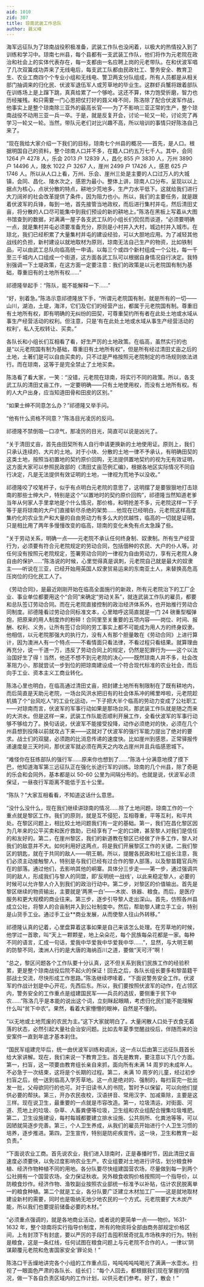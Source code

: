 ```yaml
---
aid: 1010
zid: 307
title: 琼南武装工作总队
author: 聂义峰
---
```


海军远征队为了琼南战役积极准备，武装工作队也没闲着，以极大的热情投入到了训练和学习中。琼南七州县，每个县都有一支武装工作队，他们将作为元老院在政治和社会上的实体代表存在，每一支都由一名应聘上岗的元老带队。在和伏波军唱了几次双簧成功弄来了无线电后，每支武工队都由民政社工、警务安全、教育卫生、农业工商四个个专业小组和无线电、警卫两支分队组成，所有人员都是从相关部门抽调来的归化民、伏波军退伍军人或芳草地的毕业生。这群虾兵蟹将跟着部队在训练场上是上蹿下跳，真真给累了一个够呛。这还不算，体力饱受折磨，智力也历经摧残。和只需要一门心思把仗打好的聂义峰不同，陈洛除了配合伏波军作战，他事实上是整个琼南除三亚外的最高长官——为了不影响三亚正常的生产，整个琼南战役不动用三亚一兵一卒。于是，就是反复开会，讨论一轮又一轮，讨论完了再学习一轮又一轮。当然，带队元老们对比兴趣不高，所以培训的事情只好陈洛自己来了。

“现在我给大家介绍一下我们的目标，琼南七个州县的概况——首先，是人口。根据明国自己的资料，整个琼南人口并不多，在籍人口约五万七千人。其中，会同 1264 户 4278 人，乐会 2013 户 12839 人，昌化 855 户 3830 人，万州 3890 户 14496 人，陵水 1022 户 3267 人，崖州 2499 户 17426 人，感恩 625 户 1746 人。所以从人口上看，万州、乐会、崖州三处是主要的人口过万人的大城镇，会同、昌化、陵水次之，感恩为最小。整体上讲，琼南人口分布，呈现以以上据点为核心，点状分散的特点，耕地少荒地多，生产力水平低下。这就给我们进行大刀阔斧的社会改革提供了条件，因为阻力也小。所以，我们的主要任务，就是跟着伏波军的兵锋，每到一地，首先接管当地政权，而后进行集村并屯，然后清田丈亩，将分散的人口尽可能集中到我们预设的新的耕地上。”陈洛在黑板上写着从大图书馆查到的数据，对满满一屋子各支武工队的小组长们侃侃而谈道，“必须要明确一点，就是集村并屯必须要准备充分，原则是小村并入大村，城边村并入城市。在琼北，我们已经积累了大量集村并屯的建设经验，可以大胆地应用。为了减轻其他战线的负担，新村建设以就地取材为原则，琼南无法自己生产的物资，比如铁制品，可以由武工总队向临高统一申请。以每三个或四个新村组成一个公社，每一千至三千城内人口组成一个街道，这方面各武工队可以根据自身情况自行决定。我特别强调一下土堤政策，在这方面一定要注意：我们的政策是以元老院国有制为基础，尊重旧有的土地所有权……”

祁德隆举起手：“陈队，能不能解释一下……”

“好，别着急。”陈洛示意祁德隆放下手，“所谓元老院国有制，就是所有的一切——山川，湖泊，土堤，海洋，它们及它们的经营产出，都属于元老院国有制。尊重旧有土地所有权，即有明确的无纠纷的田契，可尊重契约所有者在此处土地或水域从事生产经营活动的权利。但注意，只是‘有在此处土地或水域从事生产经营活动的权利’，私人无权转让、买卖。”

各队长和小组长们互相看了看，好生严厉的土地政策。在临高，虽然实行的也是“以元老院国有制为基础，尊重旧有土地所有权”，但是所有经过清田丈亩之后的土地，土著们是可以自由买卖的，只不过是严格按照元老院制定的市场规则依法进行。而在琼南，这等于是完全禁止了土地买卖。

陈洛看了看大家，一笑：“没错，元老院在琼南，将实行不同的政策。所以，各支武工队的清田丈亩工作，一定要明确——只有土地使用权，而没有土地所有权。有的人大户出身，应当知道田骨和田皮的区别。”

“如果士绅不同意怎么办？”祁德隆又举手问。

“他有什么资格不同意？”陈洛目光凌厉的反问。

祁德隆不禁倒吸一口凉气，那凌厉的目光，简直可以说是凶光了。

“关于清田丈亩，首先由田契所有人自行申请更换新的土地使用证。原则上，我们只承认连续的、大片的土地。对于小块、分散的土地一律不予承认，有明确田契的这类土地，按照当初置地的契约原价回购，无法提供置地契约的视为无有效证明，这方面大家可以参照民政部的《清田丈亩范例汇编》，根据各地区实际情况不同自行决定，凡是无法提供有效证明的土地，一律视为荒地予以没收。”

祁德隆咬了咬笔杆子，似乎有点明白元老院的意思了，这明摆了是要狠狠地打击琼南的那些士绅大户，特别是这个“以置地时的契约原价回购”，祁德隆当然知道老爹当年从何家人手里拿地是个什么情况，那价格，和明抢差不多，元老院这样一下子等于是将琼南的大户们直接斩尽杀绝的架势……他现在已经明白，元老院这样高度集约化的农业生产和大量的自由劳动力有多么大的优越性，临高的一切就是证明，只是相比用了两年多慢慢改变的临高，琼南的变化未免有点太急躁了些。

“关于劳动关系，明确一点——元老院不承认任何终身制、奴隶制。所有生产经营行为，必须要有符合元老院规定的劳动合同，包括佃种的农民、大户的仆人等。对任何没有按照元老院规定，签署劳动合同的一律视为自由劳动力，享有元老院人身自由的保护……”陈洛说的时候，心里觉得真是讽刺，元老院自己就是最大的奴隶主——听说在三亚，已经开始用英国人奴隶贸易运来的东南亚土人，来替换高危高压岗位的归化民工人了。

《劳动合同》，是最近刚刚开始在临高全面施行的新政，所有元老院治下的工厂企业、事业单位都要用这个“合同”来确定“劳动关系”，就连武装工作队的雇员，都要和总队签订劳动合同。而在元老院直接控制的政治经济体系外，也开始推行劳动合同制度。祁德隆看过劳动合同标准文本，心里暗呼这简直就是一门 24 磅重型榴弹炮，把原来的用人制度炸的粉碎！合同里至关重要的五项内容——岗位、时间、报酬、权利、义务，让所有签订合同的劳工事实上都不可能成为用人方的终身奴隶。他相信，以元老院那强大的执行力，没有人有那个胆量敢在《劳动合同》上进行算计，因为澳洲人有一个特点——不看情面只看法律，不看过程只看结果。就算理由再充分，说一千道一万，违反了劳动合同上的规定，仍然是犯罪行为——这个以法治国好生了得！当然，他还不想不到元老院的决心——既然琼南人并不多，社会改革阻力小，那就尝试一步到位的把琼南建设成一个符合现代标准的农业社会，而后向手工业、资本主义工商业转化。

陈洛心里也明白，在临高通过清田丈亩，把封建土地所有制限制在了既有耕地内，而后简直是天助元老院，一场台风洪水把旧有的社会体系冲的稀里哗啦，元老院趁机搞了个“台风吃人”的工业化运动，一下子把大半个临高的劳动力变成了公社职工——对琼南而言，伏波军的军事行动如果是那场台风，那武装工作队就是随之而来的大洪水。但是这样一来，武装工作队能否顺利开展工作，全看伏波军的军事行动够不够给力了。换句话说，伏波军不能接受投降，动作必须绝对的快，必须在几个州县想到投降以前就攻占下来——这就对了伏波军的强行军能力提出了绝对的要求。战士们的双腿，必须跑的比消息传递的速度快。比如崖州到感恩，正常驿报传递速度是三天时间，那伏波军就必须在两天之内攻占崖州并且兵临感恩城下。

“难怪你在狂练部队的强行军……原来你也想到了……”陈洛十分满意地摸了摸下巴，他知道海军第三远征队正在强化长途行军的训练。琼南的几个州县，除了奇葩的乐会和会同外，基本都是以 50-60 公里为间隔分布的。也就是说，伏波军必须保证，一昼夜行军距离不能低于五十公里。

“陈队？”大家互相看看，不知道这话什么意思。

“没什么没什么，现在我们继续讲琼南的情况……除了土地问题，琼南工作的一个重点就是黎区工作。我们的原则，就是互不侵犯，互相尊重，平等互利，和平共处。在黎区问题上，相比较土地问题我们有一定的基础。第一，我们在昌化黎区因为几年来的公平买卖和医疗救助，已经享有了一定的口碑，甚至黎人对我们是信任的和友好的。第二，在崖州黎区，我们的新道教在黎区已经做了许多工作，黎人对我们的敌意并不大。如何利用好这两点，将是我们开展黎区工作的关键。二我们黎区的钥匙，就在于共同的敌人——明王朝。所以，提醒各民政和社工组长注意，我们必须主动接触黎人，特别是与我们已经有过合作的黎人部落，以及黎苗籍官兵所在的部落。通过他们，去影响其他的峒寨。具体分三步走——第一步，通过强调共同的敌人，形成我们与黎人的同盟，即‘反明统一战线’，以此来稳定黎人，必要的时候可以允许黎人介入到我们的政治行动中。第二步，对黎区的价值输出。首先是黎区继续的物资输出，主要就是‘两黑一白’——木炭、铁器、粮食。而后，是医疗服务和更大规模的商业往来。第三步，逐步引导黎人走出深山。首先，仿照各州县成立公社，将黎人的合亩制并入到公社制度中。然后，帮助黎人建立手工业，特别是山货手工业。通过手工业\*\*商业发展，从而使黎人往山外转移。”

祁德隆认真的记着，心里盘算着这事如果是自己来该怎么处理。在芳草地的时候，他学过一首歌，叫“天上一颗颗星，地上朵朵花，每个民族每朵花都是一家。每种不同的语言，汇成一句话，爱我中华爱我中华爱我中华……”，显然，与大明王朝的防黎不同，澳洲人行的是大唐的海纳百川之道，要做“天可汗”啊！

“总之，黎区问题各个工作队要十分认真，这不但关系到我们民族工作的经验积累，更是整个琼南战役后院不起火的保证！回去之后，各队长组长要多和黎苗籍干部战士交流，尽快形成工作思路。”陈洛继续啰嗦着，“下面说警务安全工作。伏波军的作战计划是中心开花，先西后东。所以，我们要按照伏波军的动作，在占领区内，警务安全的工作重点是组建国民军——兵员的选拔，要侧重于贫下中农……”陈洛几乎是本能的说出这个词，立刻眯起眼睛，考虑归化民们能不能理解什么叫“贫下中农”。果然，看着大家懵懵的眼神，自然是不懂的。

“以无地或土地荒废的农民为主。”这下大家就明白了。大量闲散人口处于衣食无着落的状态，必然引起大量社会治安问题。比如去年夏季觉醒战役后，伴随而来的治安案件一直到年底才基本刹住。

“国民军组建完毕后，统一由伏波军训练和调派，这一点以后由第三远征队聂首长给大家讲解。现在，我们来说一下教育卫生。首先是教育，要注意以下几个方面。第一，扫盲，这一项要由教育组长亲自来抓，面向所有未满 14 周岁的未成年人。不必急于一次结束，这将是个长期的过程。第二，未满 10 周岁的儿童，经过初步扫盲之后，统一送到临高入学芳草地。这一点是绝对的、强制的，每扫盲完一批出发一批，父母欲同行的也可。对于旧读书人的书院，暂时予以保留，可以向他们提供必要的帮扶。第三，开办农民夜校，汉语拼音、常用汉字、加减乘除，主要是这三样。现在说卫生，最重要的一点就是市容改造。第一，垃圾清运，对街面、河道、荒地上的垃圾、杂草、人畜粪便等垃圾，卫生组和农业组配合搜集垃圾堆肥。第二，卫生设施建设，每村每城都要建立排水设施、公共厕所、化粪池等等，可以因陋就简逐步完善。第三，个人卫生养成，从我们的雇员开始进行个人卫生习惯的培养，逐步推进。第四，卫生宣传，特别是防疟疾宣传。这一块，卫生和教育一起负责。”

“下面说农业工商。首先说农业，我们进入琼南时，正是春播时节，因此清田丈亩速度必须要快，以免过度影响农业生产。农业组要对土地进行评估，划分粮食种植、经济作物种植不同的用地。各分队要尽快组建国营农场，尽量做到每一到两个公社拥有一个国营农场，全力保证秋收。另外粮食收购价格按照同一个指导价，以防粮食炒作。经济作物、渔牧副业按照农业部统一标准予以补贴，估计农民脱离单一的粮食种植。第二个就是工业，各分队要广泛建立木材加工厂——这是就地取材建设新村的需要，同时也是吸纳无地少地农民的一个方式。元老院要扩大木炭产能，所以我们也要提前储备必要的木材。”

“必须重点强调的，就是各地商业活动，或者说的更简单一点——物价。1631-1632 年，整个琼南将实行指导价制度，所有的物资将全部由商务部规定价格区间，上有封顶下有封底，要以严厉的手段打击囤积居奇扰乱市场秩序的行为。特别是粮食，这是一条红线，任何试图在粮食问题上与元老院不合作的人，一律以‘阴谋颠覆元老院和危害国家安全’罪论处！”

陈洛口干舌燥地讲完各个小组的工作重点后，吨吨吨吨吨喝光了满满一水壶水。扫视了一眼面色严肃的各队长、组长们：“每个人回去，都根据我们现在掌握的情况，做一下各自负责区域内的工作计划，以供元老们参考。好了，散会！”
